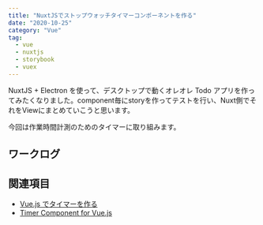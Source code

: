 ```yaml
---
title: "NuxtJSでストップウォッチタイマーコンポーネントを作る"
date: "2020-10-25"
category: "Vue"
tag:
  - vue
  - nuxtjs
  - storybook
  - vuex
---
```


NuxtJS + Electron を使って、デスクトップで動くオレオレ Todo アプリを作ってみたくなりました。component毎にstoryを作ってテストを行い、Nuxt側でそれをViewにまとめていこうと思います。

今回は作業時間計測のためのタイマーに取り組みます。

## ワークログ

## 関連項目

- [Vue.js でタイマーを作る](https://www.slideshare.net/mizdra/vuejs-73305688)
- [Timer Component for Vue.js](https://dev.to/rachel_cheuk/timer-component-for-vue-js-3aad)
